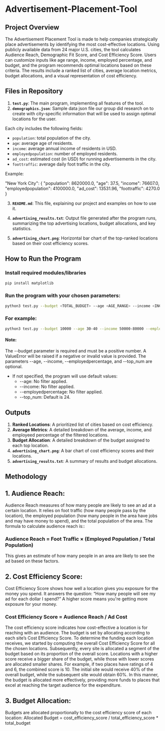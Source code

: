# Advertisement-Placement-Tool

## Project Overview

The Advertisement Placement Tool is made to help companies strategically place advertisements by identifying the most cost-effective locations. Using publicly available data from 24 major U.S. cities, the tool calculates Audience Reach, Demographic Fit Score, and Cost Efficiency Score. Users can customize inputs like age range, income, employed percentage, and budget, and the program recommends optimal locations based on these criteria. The results include a ranked list of cities, average location metrics, budget allocations, and a visual representation of cost efficiency.

## Files in Repository

1. **`test.py`**: The main program, implementing all features of the tool.
2. **`demographics.json`**: Sample data json file our group did research on to create with city-specific information that will be used to assign optimal locations for the user.

Each city includes the following fields:

* `population`: total population of the city.
*  `age`: average age of residents.
*  `income`: average annual income of residents in USD.
* `employedpopulation`: number of employed residents.
* `ad_cost`: estimated cost (in USD) for running advertisements in the city.
* `foottraffic`: average daily foot traffic in the city.

Example:

"New York City": {
    "population": 8620000.0,
    "age": 37.5,
    "income": 76607.0,
    "employedpopulation": 4100000.0,
    "ad_cost": 13531.96,
    "foottraffic": 4270.0
}


3. **`README.md`**: This file, explaining our project and examples on how to use it. 

4. **`advertising_results.txt`**: Output file generated after the program runs, summarizing the top advertising locations, budget allocations, and key statistics.

5. **`advertising_chart.png`**: Horizontal bar chart of the top-ranked locations based on their cost efficiency scores.

## How to Run the Program

### Install required modules/libraries
```bash
pip install matplotlib
```

### Run the program with your chosen parameters:
   ```bash
   python3 test.py --budget <TOTAL_BUDGET> --age <AGE_RANGE> --income <INCOME_RANGE> --employedpercentage <EMPLOYED_PERCENTAGE> --top_num <NUMBER_OF_LOCATIONS>
   ```
### For example:
   ```bash
   python3 test.py --budget 10000 --age 30-40 --income 50000-80000 --employedpercentage 20 --top_num 10 --demographics demographics.json
   ```
#### Note:

The --budget parameter is required and must be a positive number. A ValueError will be raised if a negative or invalid value is provided.
The parameters --age, --income, --employedpercentage, and --top_num are optional. 
* If not specified, the program will use default values:
    * --age: No filter applied.
    * --income: No filter applied.
    * --employedpercentage: No filter applied.
    * --top_num: Default is 24.



## Outputs

1. **Ranked Locations**: A prioritized list of cities based on cost efficiency.
2. **Average Metrics**: A detailed breakdown of the average, income, and employeed percentage of the filtered locations.
3. **Budget Allocation**: A detailed breakdown of the budget assigned to each top location.
4. **`advertising_chart.png`**: A bar chart of cost efficiency scores and their locations.
5. **`advertising_results.txt`**: A summary of results and budget allocations.



## Methodology

## 1. **Audience Reach**:
Audience Reach measures of how many people are likely to see an ad at a certain location. It relies on foot traffic (how many people pass by the location), the employed population (how many people in the area have jobs and may have money to spend), and the total population of the area. The formula to calculate audience reach is::

### Audience Reach = Foot Traffic × (Employed Population / Total Population)
This gives an estimate of how many people in an area are likely to see the ad based on these factors. 

## 2. **Cost Efficiency Score**:
Cost Efficiency Score shows how well a location gives you exposure for the money you spend. It answers the question: “How many people will see my ad for each dollar I spend?” A higher score means you're getting more exposure for your money.

### Cost Efficiency Score = Audience Reach / Ad Cost
The cost efficiency score indicates how cost-effective a location is for reaching with an audience.
The budget is set by allocating according to each site’s Cost Efficiency Score. To determine the funding each location receives, we started by computing the overall Cost Efficiency Score for all the chosen locations. Subsequently, every site is allocated a segment of the budget based on its proportion of the overall score. Locations with a higher score receive a bigger share of the budget, while those with lower scores are allocated smaller shares. For example, if two places have ratings of 4 and 6, the combined score is 10. The initial site would receive 40% of the overall budget, while the subsequent site would obtain 60%. In this manner, the budget is allocated more effectively, providing more funds to places that excel at reaching the target audience for the expenditure.

## 3. **Budget Allocation**:
Budgets are allocated proportionally to the cost efficiency score of each location:
Allocated Budget = cost_efficiency_score / total_efficiency_score * total_budget
